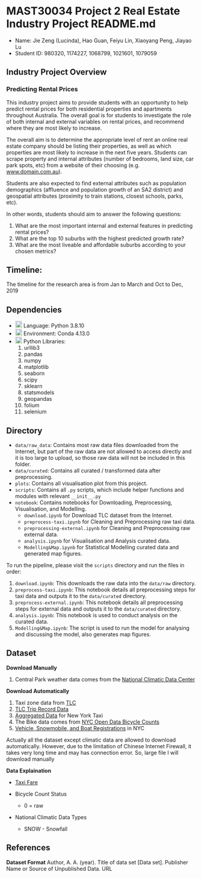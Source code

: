 # MAST30034 Project 2 Real Estate Industry Project README.md
- Name: Jie Zeng (Lucinda), Hao Guan, Feiyu Lin, Xiaoyang Peng, Jiayao Lu
- Student ID: 980320, 1174227, 1068799, 1021601, 1079059

## Industry Project Overview

### Predicting Rental Prices
This industry project aims to provide students with an opportunity to help predict rental prices for
both residential properties and apartments throughout Australia. The overall goal is for students to
investigate the role of both internal and external variables on rental prices, and recommend where
they are most likely to increase.

The overall aim is to determine the appropriate level of rent an online real estate company should be
listing their properties, as well as which properties are most likely to increase in the next five years.
Students can scrape property and internal attributes (number of bedrooms, land size, car park spots,
etc) from a website of their choosing (e.g. www.domain.com.au).

Students are also expected to find external attributes such as population demographics (affluence and
population growth of an SA2 district) and geospatial attributes (proximity to train stations, closest
schools, parks, etc).

In other words, students should aim to answer the following questions:
1. What are the most important internal and external features in predicting rental prices?
2. What are the top 10 suburbs with the highest predicted growth rate?
3. What are the most liveable and affordable suburbs according to your chosen metrics?

## Timeline:
The timeline for the research area is from Jan to March and Oct to Dec, 2019

 ## Dependencies
 - <img src="https://iconape.com/wp-content/files/zt/11663/png/python.png" width="18" height="18"/> Language: Python 3.8.10
 - <img src="https://iconape.com/wp-content/files/lw/17759/png/cib-anaconda.png" width="18" height="18"/> Environment: Conda 4.13.0
 - <img src="https://iconape.com/wp-content/files/zt/11663/png/python.png" width="18" height="18"/> Python Libraries: 
   1. urllib3
   2. pandas
   3. numpy
   4. matplotlib
   5. seaborn
   6. scipy
   7. sklearn
   8. statsmodels
   9. geopandas
   10. folium
   11. selenium

 ## Directory
 - `data/raw_data`: Contains most raw data files downloaded from the Internet, but part of the raw data are not allowed to access directly and it is too large to upload, so those raw data will not be included in this folder.
 - `data/curated`: Contains all curated / transformed data after preprocessing.
 - `plots`: Contains all visualisation plot from this project.
 - `scripts`: Contains all `.py` scripts, which include helper functions and modules with relevant `__init__.py`
 - `notebook`: Contains notebooks for Downloading, Preprocessing, Visualisation, and Modelling.
    - `download.ipynb` for Download TLC dataset from the Internet.
    - `preprocess-taxi.ipynb` for Cleaning and Preprocessing raw taxi data.
    - `preprocessing-external.ipynb` for Cleaning and Preprocessing raw external data.
    - `analysis.ipynb` for Visualisation and Analysis curated data.
    - `Modelling&Map.ipynb` for Statistical Modelling curated data and generated map figures.


To run the pipeline, please visit the `scripts` directory and run the files in order:
1. `download.ipynb`: This downloads the raw data into the `data/raw` directory.
2. `preprocess-taxi.ipynb`: This notebook details all preprocessing steps for taxi data and outputs it to the `data/curated` directory.
3. `preprocess-external.ipynb`: This notebook details all preprocessing steps for external data and outputs it to the `data/curated` directory.
4. `analysis.ipynb`: This notebook is used to conduct analysis on the curated data.
5. `Modelling&Map.ipynb`: The script is used to run the model for analysing and discussing the model, also generates map figures.



 ## Dataset

 **Download Manually**
 1. Central Park weather data comes from the [National Climatic Data Center](https://www.ncdc.noaa.gov/cdo-web/datasets/GHCND/stations/GHCND:USW00094728/detail)


**Download Automatically**
1. Taxi zone data from [TLC](https://www1.nyc.gov/site/tlc/about/tlc-trip-record-data.page)
2. [TLC Trip Record Data](https://www1.nyc.gov/site/tlc/about/tlc-trip-record-data.page)
3. [Aggregated Data](https://www1.nyc.gov/site/tlc/about/aggregated-reports.page) for New York Taxi
4. The Bike data comes from [NYC Open Data Bicycle Counts](https://data.cityofnewyork.us/Transportation/Bicycle-Counts/uczf-rk3c)
5. [Vehicle, Snowmobile, and Boat Registrations](https://data.ny.gov/Transportation/Vehicle-Snowmobile-and-Boat-Registrations/w4pv-hbkt) in NYC

Actually all the dataset except climatic data are allowed to download automatically. However, due to the limitation of Chinese Internet Firewall, it takes very long time and may has connection error. So, large file I will download manually

**Data Explaination**
- [Taxi Fare](https://www1.nyc.gov/site/tlc/passengers/taxi-fare.page)
- Bicycle Count Status
  - 0 = raw

- National Climatic Data Types
  - SNOW - Snowfall


## References


**Dataset Format**
Author, A. A. (year). Title of data set [Data set]. Publisher Name or Source of Unpublished Data. URL

